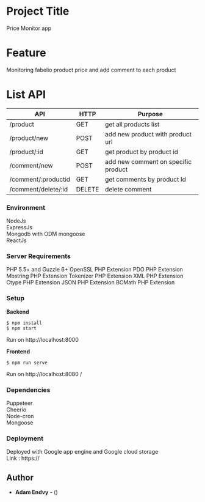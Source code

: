 # Project Title

Price Monitor app 

# Feature

Monitoring fabelio product price and add comment to each product

# List API

| API  | HTTP | Purpose |
| ------------- | ------------ | ------------- |
| /product  | GET | get all products list  |
| /product/new | POST | add new product with product url  |
| /product/:id | GET | get product by product id  |
| /comment/new | POST | add new comment on specific product  |
| /comment/:productid | GET | get comments by product Id  |
| /comment/delete/:id | DELETE | delete comment |


### Environment
NodeJs <br>
ExpressJs <br>
Mongodb with ODM mongoose <br>
ReactJs

### Server Requirements
PHP 5.5+ and Guzzle 6+
OpenSSL PHP Extension
PDO PHP Extension
Mbstring PHP Extension
Tokenizer PHP Extension
XML PHP Extension
Ctype PHP Extension
JSON PHP Extension
BCMath PHP Extension


### Setup

**Backend** <br>
```
$ npm install
$ npm start 
```
Run on http://localhost:8000<br>


**Frontend**  <br>
```
$ npm run serve
```
Run on http://localhost:8080 /



### Dependencies 
Puppeteer  <br>
Cheerio  <br>
Node-cron <br>
Mongoose <br>

### Deployment

Deployed with Google app engine and Google cloud storage<br>
Link : https://


## Author

* **Adam Endvy** - ()
